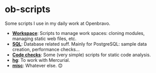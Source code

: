 # ob-scripts
Some scripts I use in my daily work at Openbravo.

* **[Workspace](workspace/README.md)**: Scripts to manage work spaces: cloning modules, managing static web files, etc.
* **[SQL](sql/README.md)**: Database related suff. Mainly for PostgreSQL: sample data creation, performance checks...
* **[Code checks](code-checks/README.md)**: Some (very simple) scripts for static code analysis.
* **[hg](hg/README.md)**: To work with Mercurial.
* **[misc](misc/README.md)**: Whatever else. :blush:
